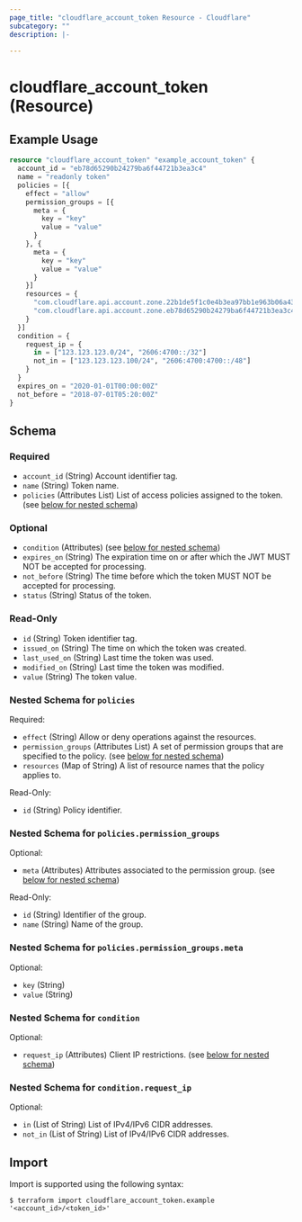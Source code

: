 ```yaml
---
page_title: "cloudflare_account_token Resource - Cloudflare"
subcategory: ""
description: |-
  
---
```


# cloudflare_account_token (Resource)



## Example Usage

```terraform
resource "cloudflare_account_token" "example_account_token" {
  account_id = "eb78d65290b24279ba6f44721b3ea3c4"
  name = "readonly token"
  policies = [{
    effect = "allow"
    permission_groups = [{
      meta = {
        key = "key"
        value = "value"
      }
    }, {
      meta = {
        key = "key"
        value = "value"
      }
    }]
    resources = {
      "com.cloudflare.api.account.zone.22b1de5f1c0e4b3ea97bb1e963b06a43" = "*"
      "com.cloudflare.api.account.zone.eb78d65290b24279ba6f44721b3ea3c4" = "*"
    }
  }]
  condition = {
    request_ip = {
      in = ["123.123.123.0/24", "2606:4700::/32"]
      not_in = ["123.123.123.100/24", "2606:4700:4700::/48"]
    }
  }
  expires_on = "2020-01-01T00:00:00Z"
  not_before = "2018-07-01T05:20:00Z"
}
```

<!-- schema generated by tfplugindocs -->
## Schema

### Required

- `account_id` (String) Account identifier tag.
- `name` (String) Token name.
- `policies` (Attributes List) List of access policies assigned to the token. (see [below for nested schema](#nestedatt--policies))

### Optional

- `condition` (Attributes) (see [below for nested schema](#nestedatt--condition))
- `expires_on` (String) The expiration time on or after which the JWT MUST NOT be accepted for processing.
- `not_before` (String) The time before which the token MUST NOT be accepted for processing.
- `status` (String) Status of the token.

### Read-Only

- `id` (String) Token identifier tag.
- `issued_on` (String) The time on which the token was created.
- `last_used_on` (String) Last time the token was used.
- `modified_on` (String) Last time the token was modified.
- `value` (String) The token value.

<a id="nestedatt--policies"></a>
### Nested Schema for `policies`

Required:

- `effect` (String) Allow or deny operations against the resources.
- `permission_groups` (Attributes List) A set of permission groups that are specified to the policy. (see [below for nested schema](#nestedatt--policies--permission_groups))
- `resources` (Map of String) A list of resource names that the policy applies to.

Read-Only:

- `id` (String) Policy identifier.

<a id="nestedatt--policies--permission_groups"></a>
### Nested Schema for `policies.permission_groups`

Optional:

- `meta` (Attributes) Attributes associated to the permission group. (see [below for nested schema](#nestedatt--policies--permission_groups--meta))

Read-Only:

- `id` (String) Identifier of the group.
- `name` (String) Name of the group.

<a id="nestedatt--policies--permission_groups--meta"></a>
### Nested Schema for `policies.permission_groups.meta`

Optional:

- `key` (String)
- `value` (String)




<a id="nestedatt--condition"></a>
### Nested Schema for `condition`

Optional:

- `request_ip` (Attributes) Client IP restrictions. (see [below for nested schema](#nestedatt--condition--request_ip))

<a id="nestedatt--condition--request_ip"></a>
### Nested Schema for `condition.request_ip`

Optional:

- `in` (List of String) List of IPv4/IPv6 CIDR addresses.
- `not_in` (List of String) List of IPv4/IPv6 CIDR addresses.

## Import

Import is supported using the following syntax:

```shell
$ terraform import cloudflare_account_token.example '<account_id>/<token_id>'
```
